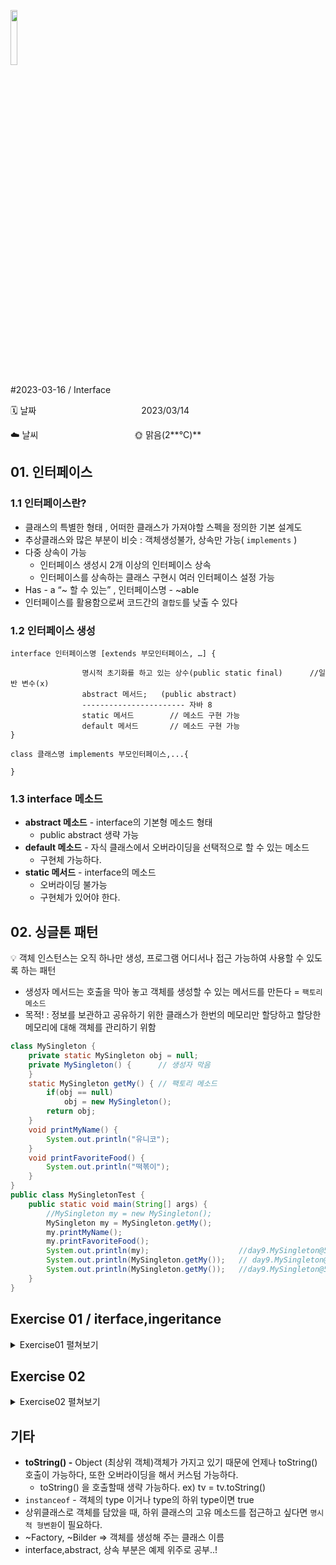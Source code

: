 <img src="https://noticon-static.tammolo.com/dgggcrkxq/image/upload/v1566913897/noticon/xbvewg1m3azbpnrzck1k.png" height="15%" width="15%"> <br/>

#2023-03-16 / Interface

🗓️ 날짜            2023/03/14 

☁️ 날씨           🌞 맑음(2**°C)**

## 01. 인터페이스

### 1.1 인터페이스란?

- 클래스의 특별한 형태 , 어떠한 클래스가 가져야할 스펙을 정의한 기본 설계도
- 추상클래스와 많은 부분이 비슷 : 객체생성불가, 상속만 가능( `implements` )
- 다중 상속이 가능
    - 인터페이스 생성시 2개 이상의 인터페이스 상속
    - 인터페이스를 상속하는 클래스 구현시 여러 인터페이스 설정 가능
- Has - a “~ 할 수 있는”  , 인터페이스명 - ~able
- 인터페이스를 활용함으로써 코드간의 `결합도`를 낮출 수 있다

### 1.2 인터페이스 생성

```
interface 인터페이스명 [extends 부모인터페이스, …] {

				명시적 초기화를 하고 있는 상수(public static final)      //일반 변수(x)
				abstract 메서드;   (public abstract)
				----------------------- 자바 8
				static 메서드        // 메소드 구현 가능
				default 메서드       // 메소드 구현 가능
}

class 클래스명 implements 부모인터페이스,...{

}
```

### 1.3 interface 메소드

- **abstract 메소드**  - interface의 기본형 메소드 형태
    - public abstract 생략 가능
- **default 메소드** - 자식 클래스에서 오버라이딩을 선택적으로 할 수 있는 메소드
    - 구현체 가능하다.
- **static 메서드** - interface의 메소드
    - 오버라이딩 불가능
    - 구현체가 있어야 한다.

## 02. 싱글톤 패턴

💡 객체 인스턴스는 오직 하나만 생성, 프로그램 어디서나 접근 가능하여 사용할 수 있도록 하는 패턴

- 생성자 메서드는 호출을 막아 놓고 객체를 생성할 수 있는 메서드를 만든다 = `팩토리 메소드`
- 목적! : 정보를 보관하고 공유하기 위한 클래스가 한번의 메모리만 할당하고 할당한 메모리에 대해 객체를 관리하기 위함

```java
class MySingleton {
	private static MySingleton obj = null;
	private MySingleton() {		 // 생성자 막음
	}
	static MySingleton getMy() { // 팩토리 메소드
		if(obj == null)
			obj = new MySingleton();
		return obj;
	}
	void printMyName() {
		System.out.println("유니코");	
	}
	void printFavoriteFood() {
		System.out.println("떡볶이");	
	}
}
public class MySingletonTest {
	public static void main(String[] args) {
		//MySingleton my = new MySingleton();
		MySingleton my = MySingleton.getMy();
		my.printMyName();
		my.printFavoriteFood();
		System.out.println(my);                    //day9.MySingleton@5ccd43c2
		System.out.println(MySingleton.getMy());   // day9.MySingleton@5ccd43c2
		System.out.println(MySingleton.getMy());   //day9.MySingleton@5ccd43c2    
	}
}
```

## Exercise 01 / iterface,ingeritance

<details>
<summary>Exercise01 펼쳐보기</summary>
<div markdown="1">

![image.jpg1](https://user-images.githubusercontent.com/55836020/225849015-bedb9e02-f6b0-4d1a-98ba-1fbd3f722e51.png) |![image.jpg2](https://user-images.githubusercontent.com/55836020/225849031-ccbef8f2-e1b0-4c1f-92ba-58f29dafbdd6.png)
--- | --- | 



```java
public abstract class Employee {
	private String name;
	private int number;
	private String department;
	private int salary;
	
	public Employee(){}
	
	public Employee(String name, int number, String department, int salary) {
		this.name = name;
		this.number = number;
		this.department = department;
		setSalary(salary);
	}
	
	public abstract double tax();

	public String getName() {
		return name;
	}

 //getter,setter 생략	
}

public interface Bonus {
	public void incentive(int pay);
}
```

```java
public class Sales extends Employee implements Bonus {

	public Sales() {}
	
	public Sales(String name, int number, String department, int salary) {
		super(name, number, department, salary);
	}

	
	public double tax() {
		return getSalary() * 0.13;
	}
	
	public void incentive(int pay) {
		int incen =  (int) Math.round(pay*1.2);
		setSalary(getSalary()+incen);
	}
	
	
	public double getExtraPay() {
		return getSalary()*0.03;
	}

}

```

```java
public class Secretary extends Employee implements Bonus {

	public Secretary() {
	}

	public Secretary(String name, int number, String department, int salary) {
		super(name, number, department, salary);
	}

	public double tax() {
		return getSalary() * 0.1;
	}

	public void incentive(int pay) {
		int incen =  (int) Math.round(pay*0.8);
		setSalary(getSalary()+incen);
	}
}

```

```java
public class Company {
	public static void main(String[] args) {

		Employee[] emp = new Employee[2];

		emp[0] = new Secretary("Duke", 1, "Secretary", 800);
		emp[1] = new Sales("Tuxi", 2, "Sales", 1200);

		printEmployee(emp, false);

		System.out.println("\n[인센티브 100 지급]");
		((Secretary) emp[0]).incentive(100);  //((Bonus) emp[0]).incentive(100);
		((Sales) emp[1]).incentive(100);       // ((Bonus) emp[0]).incentive(100);
		printEmployee(emp, true);
	}

	public static void printEmployee(Employee[] emp, boolean isTax) {
		System.out.println("name\tdepartment\tsalary\t" + (isTax ? "tax\t" : "") + "extra pay");
		System.out.println("-----------------------------------------------------");

		String str = "";
		for (Employee data : emp) {
			str = data.getName() + "\t" + data.getDepartment() + (data.getDepartment().length() > 6 ? "" : "\t")+"\t" + data.getSalary() + "\t";

			if (isTax)
				str += data.tax() + "\t";

			if (data instanceof  Sales) {
				str += ((Sales) data).getExtraPay();
			}

			System.out.println(str);
		}

	}
}

```
</div>
</details>



## Exercise 02

<details>
<summary>Exercise02 펼쳐보기</summary>
<div markdown="1">

![image.jpg1](https://user-images.githubusercontent.com/55836020/225852096-9a4b2291-9761-427b-a888-5467ffb7bb48.png) |![image.jpg2](https://user-images.githubusercontent.com/55836020/225852082-97bf2fea-9953-482f-8bc2-246ad2af7c5f.png)
--- | --- | 

```java
public class TV {
	private String model;
	private int size;
	private int channel;
	
	public TV() {}
	
	public TV(String model, int size, int channel) {
		this.model = model;
		setSize(size);
		setChannel(channel);
	}
	
	public void channelUp() {
		if(channel > 10) 
			setChannel(1);
		else channel++; 
	}
	
	public void channelDown() {
		if(channel < 1) 
			setChannel(10);
		else channel--;
	}

	//getter,setter 생략
}
```

```java
public interface Rentable {
	public void rent();
}
```

```java
public class SaleTV extends TV{
	private int price;
	
	public SaleTV() {}
	
	public SaleTV(int price, String model, int size, int channel) {
		super(model, size, channel);
		setPrice(price);
	}
	
	public void play() {
		System.out.printf("판매 TV 채널 %d번의 프로를 플레이 합니다.\n", getChannel());
	}
	
	public void sale() {
		System.out.printf("%s 모델의 상품을 판매합니다. %,d 을 지불해 주세요.\n", getModel(), getPrice());
	}
	
	public String toString() {
		return String.format("판매상품정보 : 모델명(%s), 가격(%,d), 크기(%d)", getModel(), getPrice(), getSize());
	}

	public int getPrice() {
		return price;
	}

	public void setPrice(int price) {
		this.price = price;
		if(price < 0) this.price = 0;
	}

}
```

```java
public class RentalTV extends TV implements Rentable {
	private int price;
	
	public RentalTV() {}
	
	public RentalTV(int price, String model, int size, int channel) {
		super(model, size, channel);
		setPrice(price);
	}
	
	public void play() {
		System.out.printf("대여 TV 채널 %d번의 프로를 플레이 합니다.\n", getChannel());
	}
	

	public void rent() {
		System.out.printf("%s 모델의 상품을 대여합니다. %,d 을 지불해 주세요.\n", getModel(), getPrice());
	}
	
	public String toString() {
		return String.format("대여상품정보 : 모델명(%s), 가격(%,d), 크기(%d)", getModel(), getPrice(), getSize());
	}

	public int getPrice() {
		return price;
	}

	public void setPrice(int price) {
		this.price = price;
		if(price < 0) this.price = 0;
	}
}
```

```java
public class TVTest {

	public static void main(String[] args) {
		SaleTV sale = new SaleTV(300000, "SALERV-1", 40, 1);
		RentalTV rent = new RentalTV(100000, "RENTALTV-10", 42, 1);
		
		sale.channelUp();
		sale.channelUp();
		
		rent.channelDown();
		rent.channelDown();
		
		printAllTV(sale);
		printAllTV(rent);
		printRentalTV(rent);

	}
	
	static void printAllTV(TV tv) {
		System.out.println(tv);
		
		if(tv instanceof SaleTV) {
			((SaleTV)tv).play();
			((SaleTV) tv).sale();
		}else if(tv instanceof RentalTV) {
			((RentalTV)tv).play();
		}
	}
	
	static void printRentalTV(Rentable tv) {
		tv.rent();
	}

}
```
</div>
</details>

## 기타

- **toString() -** Object (최상위 객체)객체가 가지고 있기 때문에 언제나 toString()호출이 가능하다, 또한 오버라이딩을 해서 커스텀 가능하다.
    - toString() 을 호출할때 생략 가능하다. ex) tv = tv.toString()
- `instanceof` - 객체의 type 이거나 type의 하위 type이면 true
- 상위클래스로 객체를 담았을 때, 하위 클래스의 고유 메소드를 접근하고 싶다면 `명시적 형변환`이 필요하다.
- ~Factory, ~Bilder ⇒ 객체를 생성해 주는 클래스 이름
- interface,abstract, 상속 부분은 예제 위주로 공부..!
